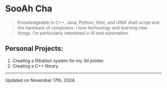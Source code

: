 # SooAh Cha
> Knowledgeable in C++, Java, Python, html, and UNIX shell script and the hardware of computers. I love technology and learning new things. I’m particularly interested in AI and automation.

## Personal Projects:
1.	Creating a filtration system for my 3d printer.
2.	Creating a C++ library.
--- 
Updated on November 17th, 2024. 